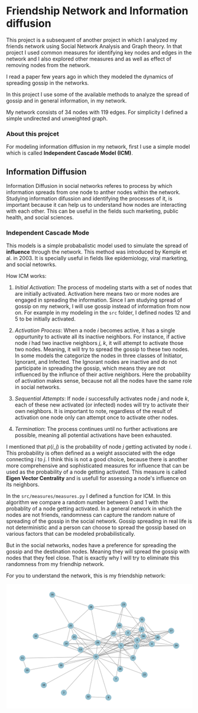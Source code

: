 # Friendship Network and Information diffusion

This project is a subsequent of another project in which I analyzed my friends network using Social Network Analysis and Graph theory. In that project I used common measures for identifying key nodes and edges in the network and I also explored other measures and as well as effect of removing nodes from the network.

I read a paper few years ago in which they modeled the dynamics of spreading gossip in the networks. 

In this project I use some of the available methods to analyze the spread of gossip and in general information, in my network. 

My network consists of 34 nodes with 119 edges. For simplicity I defined a simple undirected and unweighted graph.

### About this projcet

For modeling information diffusion in my network, first I use a simple model which is called **Independent Cascade Model (ICM)**.

## Information Diffusion 

Information Diffusion in social networks referes to process by which information spreads from one node to anther nodes within the network. Studying information difussion and identifying the processes of it, is important because it can help us to understand how nodes are interacting with each other. This can be useful in the fields such marketing, public health, and social sciences.

### Independent Cascade Mode

This models is a simple probabalistic model used to simulate the spread of **influence** through the network. This method was introduced by Kemple et al. in 2003. It is specially useful in fields like epidemiology, viral marketing, and social netowrks. 

How ICM works:
1. *Initial Activation*: The process of modeling starts with a set of nodes that are initially activated. Activation here means two or more nodes are engaged in spreading the information. Since I am studying spread of gossip on my network, I will use gossip instead of information from now on. For example in my modeling in the `src` folder, I defined nodes 12 and 5 to be initially activated. 

2. *Activation Process*: When a node $i$ becomes active, it has a single oppurtunity to activate all its inactive neighbors. For instance, if active node $i$ had two inactive neighbors $j$, $k$, it will attempt to activate those two nodes. Meaning, it will try to spread the gossip to these two nodes. In some models the categorize the nodes in three classes of Initiator, Ignorant, and Infected. The Ignorant nodes are inactive and do not participate in spreading the gossip, which means they are not influenced by the influnce of their active neighbors. Here the probability of activation makes sense, because not all the nodes have the same role in social networks.

3. *Sequential Attempts*: If node $i$ successfully activates node $j$ and node $k$, each of these new activated (or infected) nodes will try to activate their own neighbors. It is important to note, regardless of the result of activation one node only can attempt once to activate other nodes.

4. *Termination*: The process continues until no further activations are possible, meaning all potential activations have been exhausted.

I mentioned that $p(i, j)$ is the probability of node $j$ getting activated by node $i$. This probability is often defined as a weight associated with the edge connecting $i$ to $j$. I think this is not a good choice, because there is another more comprehensive and sophisticated measures for influence that can be used as the probability of a node getting activated. This measure is called **Eigen Vector Centrality** and is usefull for assessing a node's influence on its neighbors. 

In the `src/measures/measures.py` I defined a function for ICM. In this algorithm we compare a random number between 0 and 1 with the probablity of a node getting activated. In a general network in which the nodes are not friends, randomness can capture the random nature of spreading of the gossip in the social network. Gossip spreading in real life is not deterministic and a person can choose to spread the gossip based on various factors that can be modeled probabilistically. 

But in the social networks, nodes have a preference for spreading the gossip and the destination nodes. Meaning they will spread the gossip with nodes that they feel close. That is exactly why I will try to eliminate this randomness from my friendhip network. 

For you to understand the network, this is my friendship network:

![Friendship Netowrk](src/plots//network.png)
